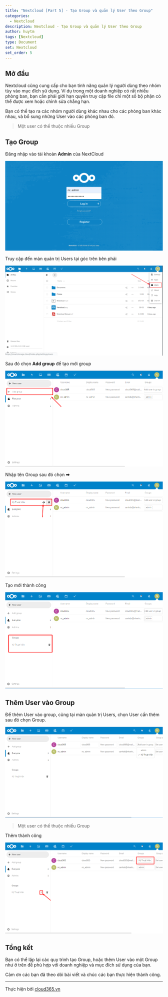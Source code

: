 ```yaml
---
title: "Nextcloud [Part 5] - Tạo Group và quản lý User theo Group"
categories:
  - Nextcloud
description: Nextcloud - Tạo Group và quản lý User theo Group
author: huytm
tags: [Nextcloud]
type: Document
set: Nextcloud
set_order: 5
---
```


## Mở đầu

Nextcloud cũng cung cấp cho bạn tính năng quản lý người dùng theo nhóm tùy vào mục đích sử dụng. Ví dụ trong một doanh nghiệp có rất nhiều phòng ban, bạn cần phải giới hạn quyền truy cập file chỉ một số bộ phận có thể được xem hoặc chỉnh sửa chẳng hạn.

Bạn có thể tạo ra các nhóm người dùng khác nhau cho các phòng ban khác nhau, và bổ sung những User vào các phòng ban đó. 

> Một user có thể thuộc nhiều Group

## Tạo Group

Đăng nhập vào tài khoản **Admin** của NextCloud

<p align="center">
<img src="/images/img-nextcloud/part1/nextcloud1-2.png">
</p>

Truy cập đến màn quản trị Users tại góc trên bên phải

<p align="center">
<img src="/images/img-nextcloud/part1/nextcloud1-4.png">
</p>

Sau đó chọn **Add group** để tạo mới group

<p align="center">
<img src="/images/img-nextcloud/part3/nextcloud3-1.png">
</p>

Nhập tên Group sau đó chọn **➡** 

<p align="center">
<img src="/images/img-nextcloud/part3/nextcloud3-2.png">
</p>

Tạo mới thành công

<p align="center">
<img src="/images/img-nextcloud/part3/nextcloud3-3.png">
</p>

## Thêm User vào Group

Để thêm User vào group, cũng tại màn quản trị Users, chọn User cần thêm sau đó chọn Group.

<p align="center">
<img src="/images/img-nextcloud/part3/nextcloud3-4.png">
</p>

> Một user có thể thuộc nhiều Group

Thêm thành công

<p align="center">
<img src="/images/img-nextcloud/part3/nextcloud3-5.png">
</p>

## Tổng kết

Bạn có thể lặp lại các quy trình tạo Group, hoặc thêm User vào một Group như ở trên để phù hợp với doanh nghiệp và mục đích sử dụng của bạn. 

Cảm ơn các bạn đã theo dõi bài viết và chúc các bạn thực hiện thành công.

---

Thực hiện bởi <a href="https://cloud365.vn/" target="_blank">cloud365.vn</a>
